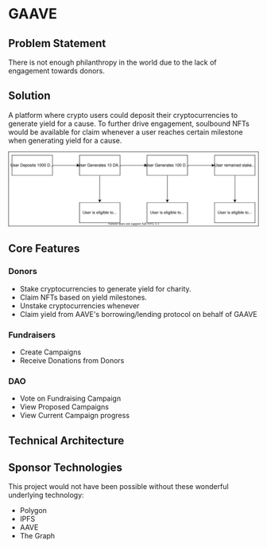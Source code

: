 # GAAVE

## Problem Statement

There is not enough philanthropy in the world due to the lack of engagement towards donors.

## Solution

A platform where crypto users could deposit their cryptocurrencies to generate yield for a cause. To further drive engagement, soulbound NFTs would be available for claim whenever a user reaches certain milestone when generating yield for a cause.

![claimable-nfts.drawio.svg](./assets/claimable-nfts.drawio.svg)

## Core Features

### Donors

- Stake cryptocurrencies to generate yield for charity.
- Claim NFTs based on yield milestones.
- Unstake cryptocurrencies whenever
- Claim yield from AAVE's borrowing/lending protocol on behalf of GAAVE

### Fundraisers

- Create Campaigns
- Receive Donations from Donors

### DAO

- Vote on Fundraising Campaign
- View Proposed Campaigns
- View Current Campaign progress

## Technical Architecture

## Sponsor Technologies

This project would not have been possible without these wonderful underlying technology:

- Polygon
- IPFS
- AAVE
- The Graph

